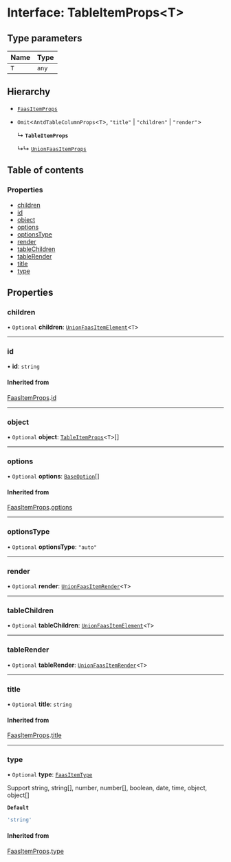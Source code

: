# Interface: TableItemProps<T\>

## Type parameters

| Name | Type |
| :------ | :------ |
| `T` | `any` |

## Hierarchy

- [`FaasItemProps`](FaasItemProps.md)

- `Omit`<`AntdTableColumnProps`<`T`\>, ``"title"`` \| ``"children"`` \| ``"render"``\>

  ↳ **`TableItemProps`**

  ↳↳ [`UnionFaasItemProps`](UnionFaasItemProps.md)

## Table of contents

### Properties

- [children](TableItemProps.md#children)
- [id](TableItemProps.md#id)
- [object](TableItemProps.md#object)
- [options](TableItemProps.md#options)
- [optionsType](TableItemProps.md#optionstype)
- [render](TableItemProps.md#render)
- [tableChildren](TableItemProps.md#tablechildren)
- [tableRender](TableItemProps.md#tablerender)
- [title](TableItemProps.md#title)
- [type](TableItemProps.md#type)

## Properties

### children

• `Optional` **children**: [`UnionFaasItemElement`](../modules.md#unionfaasitemelement)<`T`\>

___

### id

• **id**: `string`

#### Inherited from

[FaasItemProps](FaasItemProps.md).[id](FaasItemProps.md#id)

___

### object

• `Optional` **object**: [`TableItemProps`](TableItemProps.md)<`T`\>[]

___

### options

• `Optional` **options**: [`BaseOption`](../modules.md#baseoption)[]

#### Inherited from

[FaasItemProps](FaasItemProps.md).[options](FaasItemProps.md#options)

___

### optionsType

• `Optional` **optionsType**: ``"auto"``

___

### render

• `Optional` **render**: [`UnionFaasItemRender`](../modules.md#unionfaasitemrender)<`T`\>

___

### tableChildren

• `Optional` **tableChildren**: [`UnionFaasItemElement`](../modules.md#unionfaasitemelement)<`T`\>

___

### tableRender

• `Optional` **tableRender**: [`UnionFaasItemRender`](../modules.md#unionfaasitemrender)<`T`\>

___

### title

• `Optional` **title**: `string`

#### Inherited from

[FaasItemProps](FaasItemProps.md).[title](FaasItemProps.md#title)

___

### type

• `Optional` **type**: [`FaasItemType`](../modules.md#faasitemtype)

Support string, string[], number, number[], boolean, date, time, object, object[]

**`Default`**

```ts
'string'
```

#### Inherited from

[FaasItemProps](FaasItemProps.md).[type](FaasItemProps.md#type)
